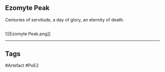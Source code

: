 ## Ezomyte Peak
Centuries of servitude, a day
of glory, an eternity of death.
##
![[Ezomyte Peak.png]]

---
## Tags
#Artefact
#PoE2